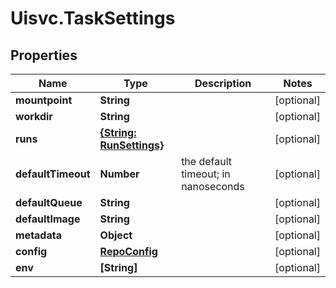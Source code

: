 # Uisvc.TaskSettings

## Properties

Name | Type | Description | Notes
------------ | ------------- | ------------- | -------------
**mountpoint** | **String** |  | [optional] 
**workdir** | **String** |  | [optional] 
**runs** | [**{String: RunSettings}**](RunSettings.md) |  | [optional] 
**defaultTimeout** | **Number** | the default timeout; in nanoseconds | [optional] 
**defaultQueue** | **String** |  | [optional] 
**defaultImage** | **String** |  | [optional] 
**metadata** | **Object** |  | [optional] 
**config** | [**RepoConfig**](RepoConfig.md) |  | [optional] 
**env** | **[String]** |  | [optional] 


